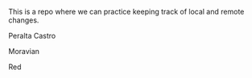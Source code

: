This is a repo where we can practice keeping track of local and remote 
changes.

Peralta Castro


Moravian

Red
